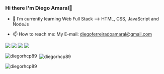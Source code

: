 ### Hi there I'm Diego Amaral👋


<!--- 🔭 I’m currently working on ...-->
- 🌱 I’m currently learning Web Full Stack --> HTML, CSS, JavaScript and NodeJs
<!--- - 👯 I’m looking to collaborate on ...-->
<!--- - 🤔 I’m looking for help with ...-->
<!--- - 💬 Ask me about .... -->
- 📫 How to reach me: My E-mail: diegoferreiradoamaral@gmail.com
<!---😄 Pronouns: -->
<!---- ⚡ Fun fact: ...-->

[<img src="https://img.shields.io/badge/twitter-%231DA1F2.svg?&style=for-the-badge&logo=twitter&logoColor=white" />](https://twitter.com/diegoferreira86) [<img src="https://img.shields.io/badge/linkedin-%230077B5.svg?&style=for-the-badge&logo=linkedin&logoColor=white" />](https://www.linkedin.com/in/diegoferreira86/) [<img src = "https://img.shields.io/badge/instagram-%23E4405F.svg?&style=for-the-badge&logo=instagram&logoColor=white">](https://www.instagram.com/thediegoamaral/) [<img src = "https://img.shields.io/badge/facebook-%231877F2.svg?&style=for-the-badge&logo=facebook&logoColor=white">](https://www.facebook.com/diegoferreiratm)


<p><img align="left" src="https://github-readme-stats.vercel.app/api/top-langs?username=diegorhcp89&show_icons=true&locale=en&layout=compact" alt="diegorhcp89" /></p>

<p>&nbsp;<img align="center" src="https://github-readme-stats.vercel.app/api?username=diegorhcp89&show_icons=true&locale=en" alt="diegorhcp89" /></p>

<p><img align="center" src="https://github-readme-streak-stats.herokuapp.com/?user=diegorhcp89&" alt="diegorhcp89" /></p>
